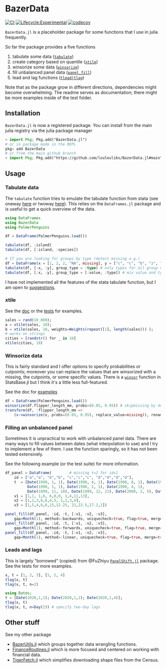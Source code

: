 # BazerData

[![CI](https://github.com/louloulibs/BazerData.jl/actions/workflows/CI.yml/badge.svg)](https://github.com/louloulibs/BazerData.jl/actions/workflows/CI.yml)
[![Lifecycle:Experimental](https://img.shields.io/badge/Lifecycle-Experimental-339999)](https://github.com/louloulibs/BazerData.jl/actions/workflows/CI.yml)
[![codecov](https://codecov.io/gh/louloulibs/BazerData.jl/graph/badge.svg?token=6TOSLA6XY9)](https://codecov.io/gh/eloualiche/BazerData.jl)


`BazerData.jl` is a placeholder package for some functions that I use in julia frequently.

So far the package provides a five functions

  1. tabulate some data ([`tabulate`](#tabulate-data))
  2. create category based on quantile ([`xtile`](#xtile))
  3. winsorize some data ([`winsorize`](#winsorize-data))
  4. fill unbalanced panel data ([`panel_fill`](#filling-an-unbalanced-panel))
  5. lead and lag functions ([`tlead|tlag`](#leads-and-lags))

Note that as the package grow in different directions, dependencies might become overwhelming.
The readme serves as documentation; there might be more examples inside of the test folder.

## Installation

`BazerData.jl` is now a registered package. You can install from the main julia registry via the julia package manager
```julia
> import Pkg; Pkg.add("BazerData.jl")
# or in package mode in the REPL
pkg> add BazerData 
# or from the main github branch
> import Pkg; Pkg.add("https://github.com/louloulibs/BazerData.jl#main")
```



## Usage

### Tabulate data

The `tabulate` function tries to emulate the tabulate function from stata (see oneway [here](https://www.stata.com/manuals/rtabulateoneway.pdf) or twoway [here](https://www.stata.com/manuals13/rtabulatetwoway.pdf)).
This relies on the `DataFrames.jl` package and is useful to get a quick overview of the data.

```julia
using DataFrames
using BazerData
using PalmerPenguins

df = DataFrame(PalmerPenguins.load())

tabulate(df, :island)
tabulate(df, [:island, :species])

# If you are looking for groups by type (detect missing e.g.)
df = DataFrame(x = [1, 2, 2, "NA", missing], y = ["c", "c", "b", "z", "d"])
tabulate(df, [:x, :y], group_type = :type) # only types for all group variables
tabulate(df, [:x, :y], group_type = [:value, :type]) # mix value and types
```
I have not implemented all the features of the stata tabulate function, but I am open to [suggestions](#3).


### xtile

See the [doc](https://eloualiche.github.io/BazerData.jl/dev/man/xtile_guide) or the [tests](test/UnitTests/xtile.jl) for examples.
```julia
sales = rand(10_000);
a = xtile(sales, 10);
b = xtile(sales, 10, weights=Weights(repeat([1], length(sales))) );
# works on strings
cities = [randstr() for _ in 10]
xtile(cities, 10)
```


### Winsorize data

This is fairly standard and I offer options to specify probabilities or cutpoints; moreover you can replace the values that are winsorized with a missing, the cutpoints, or some specific values.
There is a [`winsor`](https://juliastats.org/StatsBase.jl/stable/robust/#StatsBase.winsor) function in StatsBase.jl but I think it's a little less full-featured.

See the doc for [examples](https://louloulibs.github.io/BazerData.jl/dev/man/winsorize_guide)
```julia
df = DataFrame(PalmerPenguins.load())
winsorize(df.flipper_length_mm, probs=(0.05, 0.95)) # skipmissing by default
transform(df, :flipper_length_mm =>
    (x->winsorize(x, probs=(0.05, 0.95), replace_value=missing)), renamecols=false)
```


### Filling an unbalanced panel

Sometimes it is unpractical to work with unbalanced panel data.
There are many ways to fill values between dates (what interpolation to use) and I try to implement a few of them.
I use the function sparingly, so it has not been tested extensively.

See the following example (or the test suite) for more information.
```julia
df_panel = DataFrame(        # missing t=2 for id=1
    id = ["a","a", "b","b", "c","c","c", "d","d","d","d"],
    t  = [Date(1990, 1, 1), Date(1990, 4, 1), Date(1990, 8, 1), Date(1990, 9, 1),
          Date(1990, 1, 1), Date(1990, 2, 1), Date(1990, 4, 1),
          Date(1999, 11, 10), Date(1999, 12, 21), Date(2000, 2, 5), Date(2000, 4, 1)],
    v1 = [1,1, 1,6, 6,0,0, 1,4,11,13],
    v2 = [1,2,3,6,6,4,5, 1,2,3,4],
    v3 = [1,5,4,6,6,15,12.25, 21,22.5,17.2,1])

panel_fill(df_panel, :id, :t, [:v1, :v2, :v3],
    gap=Month(1), method=:backwards, uniquecheck=true, flag=true, merge=true)
panel_fill(df_panel, :id, :t, [:v1, :v2, :v3],
    gap=Month(1), method=:forwards, uniquecheck=true, flag=true, merge=true)
panel_fill(df_panel, :id, :t, [:v1, :v2, :v3],
    gap=Month(1), method=:linear, uniquecheck=true, flag=true, merge=true)
```

### Leads and lags
This is largely "borrowed" (copied) from @FuZhiyu [`PanelShift.jl`](https://github.com/FuZhiyu/PanelShift.jl) package.
See the tests for more examples.

```julia
x, t = [1, 2, 3], [1, 2, 4]
tlag(x, t) 
tlag(x, t, n=2) 

using Dates;
t = [Date(2020,1,1); Date(2020,1,2); Date(2020,1,4)];
tlag(x, t)
tlag(x, t, n=Day(2)) # specify two-day lags
```


## Other stuff


See my other package 
  - [BazerUtils.jl](https://github.com/louloulibs/BazerUtils.jl) which groups together data wrangling functions.
  - [FinanceRoutines.jl](https://github.com/louloulibs/FinanceRoutines.jl) which is more focused and centered on working with financial data.
  - [TigerFetch.jl](https://github.com/louloulibs/TigerFetch.jl) which simplifies downloading shape files from the Census.
